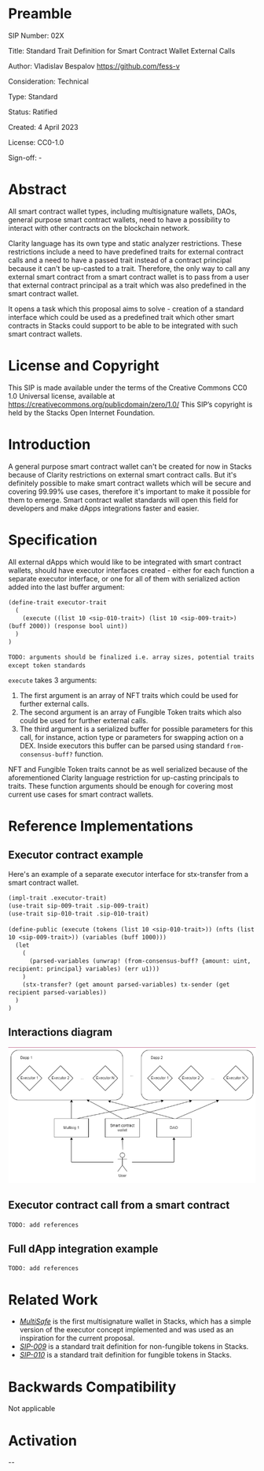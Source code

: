# Preamble

SIP Number: 02X

Title: Standard Trait Definition for Smart Contract Wallet External Calls 

Author: Vladislav Bespalov <https://github.com/fess-v>

Consideration: Technical

Type: Standard

Status: Ratified

Created: 4 April 2023

License: CC0-1.0

Sign-off: -

# Abstract

All smart contract wallet types, including multisignature wallets, DAOs, general purpose smart contract wallets, need to have a possibility to interact with other contracts on the blockchain network.

Clarity language has its own type and static analyzer restrictions. These restrictions include a need to have predefined traits for external contract calls and a need to have a passed trait instead of a contract principal because it can't be up-casted to a trait. 
Therefore, the only way to call any external smart contract from a smart contract wallet is to pass from a user that external contract principal as a trait which was also predefined in the smart contract wallet.

It opens a task which this proposal aims to solve - creation of a standard interface which could be used as a predefined trait which other smart contracts in Stacks could support to be able to be integrated with such smart contract wallets.

# License and Copyright

This SIP is made available under the terms of the Creative Commons CC0 1.0 Universal license, available at https://creativecommons.org/publicdomain/zero/1.0/
This SIP’s copyright is held by the Stacks Open Internet Foundation.

# Introduction

A general purpose smart contract wallet can't be created for now in Stacks because of Clarity restrictions on external smart contract calls. But it's definitely possible to make smart contract wallets which will be secure and covering 99.99% use cases, therefore it's important to make it possible for them to emerge.
Smart contract wallet standards will open this field for developers and make dApps integrations faster and easier.

# Specification

All external dApps which would like to be integrated with smart contract wallets, should have executor interfaces created - either for each function a separate executor interface, or one for all of them with serialized action added into the last buffer argument:

```
(define-trait executor-trait
  (
    (execute ((list 10 <sip-010-trait>) (list 10 <sip-009-trait>) (buff 2000)) (response bool uint))
  )
)
```
`TODO: arguments should be finalized i.e. array sizes, potential traits except token standards`

`execute` takes 3 arguments:
1. The first argument is an array of NFT traits which could be used for further external calls.
2. The second argument is an array of Fungible Token traits which also could be used for further external calls.
3. The third argument is a serialized buffer for possible parameters for this call, for instance, action type or parameters for swapping action on a DEX. Inside executors this buffer can be parsed using standard `from-consensus-buff?` function.

NFT and Fungible Token traits cannot be as well serialized because of the aforementioned Clarity language restriction for up-casting principals to traits.
These function arguments should be enough for covering most current use cases for smart contract wallets.

# Reference Implementations

## Executor contract example

Here's an example of a separate executor interface for stx-transfer from a smart contract wallet.

```
(impl-trait .executor-trait)
(use-trait sip-009-trait .sip-009-trait)
(use-trait sip-010-trait .sip-010-trait)

(define-public (execute (tokens (list 10 <sip-010-trait>)) (nfts (list 10 <sip-009-trait>)) (variables (buff 1000)))
  (let
    (
      (parsed-variables (unwrap! (from-consensus-buff? {amount: uint, recipient: principal} variables) (err u1)))
    )
    (stx-transfer? (get amount parsed-variables) tx-sender (get recipient parsed-variables))
  )
)
```

## Interactions diagram

![sip-02X-simple-interactions-diagram.png](sip-02X-simple-interactions-diagram.png)

## Executor contract call from a smart contract

`TODO: add references`

## Full dApp integration example 

`TODO: add references`

# Related Work

- _[MultiSafe](https://github.com/Trust-Machines/multisafe)_ is the first multisignature wallet in Stacks, which has a simple version of the executor concept implemented and was used as an inspiration for the current proposal.
- _[SIP-009](https://github.com/stacksgov/sips/blob/main/sips/sip-009/sip-009-nft-standard.md)_ is a standard trait definition for non-fungible tokens in Stacks.
- _[SIP-010](https://github.com/stacksgov/sips/blob/main/sips/sip-010/sip-010-fungible-token-standard.md)_ is a standard trait definition for fungible tokens in Stacks.

# Backwards Compatibility

Not applicable

# Activation

--


